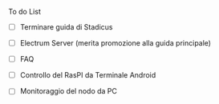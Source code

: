 To do List

- [ ] Terminare guida di Stadicus

- [ ] Electrum Server (merita promozione alla guida principale)

- [ ] FAQ

- [ ] Controllo del RasPI da Terminale Android
- [ ] Monitoraggio del nodo da PC


